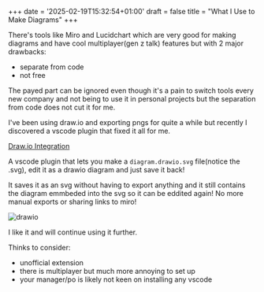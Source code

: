 +++
date = '2025-02-19T15:32:54+01:00'
draft = false
title = "What I Use to Make Diagrams"
+++

There's tools like Miro and Lucidchart which are very good for making diagrams and have cool multiplayer(gen z talk) features but with 2 major drawbacks:

- separate from code
- not free

The payed part can be ignored even though it's a pain to switch tools every new company and not being to use it in personal projects but the separation from code does not cut it for me.

I've been using draw.io and exporting pngs for quite a while but recently I discovered a vscode plugin that fixed it all for me.

[Draw.io Integration](https://marketplace.visualstudio.com/items?itemName=hediet.vscode-drawio)

A vscode plugin that lets you make a `diagram.drawio.svg` file(notice the .svg), edit it as a drawio diagram and just save it back!

It saves it as an svg without having to export anything and it still contains the diagram emmbeded into the svg so it can be eddited again! No more manual exports or sharing links to miro!

![drawio](/drawio1.png)

I like it and will continue using it further.

Thinks to consider:

- unofficial extension
- there is multiplayer but much more annoying to set up
- your manager/po is likely not keen on installing any vscode
